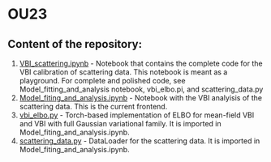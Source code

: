 # OU23

## Content of the repository:
1. [VBI_scattering.ipynb](VBI_scattering.ipynb) - Notebook that contains the complete code for the VBI calibration of scattering data. This notebook is meant as a playground. For complete and polished code, see Model_fitting_and_analysis notebook, vbi_elbo.pi, and scattering_data.py
2. [Model_fiting_and_analysis.ipynb](Model_fiting_and_analysis.ipynb) - Notebook with the VBI analyisis of the scattering data. This is the current frontend.
3. [vbi_elbo.py](vbi_elbo.py) - Torch-based implementation of ELBO for mean-field VBI and VBI with full Gaussian variational family. It is imported in Model_fiting_and_analysis.ipynb.
4. [scattering_data.py](scattering_data.py) - DataLoader for the scattering data. It is imported in Model_fiting_and_analysis.ipynb.